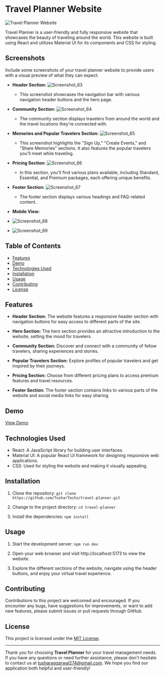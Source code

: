 # Travel Planner Website

![Travel Planner Website](https://travel-planner-gray.vercel.app/)

Travel Planner is a user-friendly and fully responsive website that showcases the beauty of traveling around the world. This website is built using React and utilizes Material UI for its components and CSS for styling.

## Screenshots

Include some screenshots of your travel planner website to provide users with a visual preview of what they can expect.

- **Header Section:** ![Screenshot_63](https://github.com/TusharTechs/travel-planner/assets/56952465/4347ebed-d276-4748-abce-0507b16dee42)
  - This screenshot showcases the navigation bar with various navigation header buttons and the hero page.

- **Community Section:** ![Screenshot_64](https://github.com/TusharTechs/travel-planner/assets/56952465/a1e30d93-0961-4cbf-bea4-a24196655cec)
  - The community section displays travelers from around the world and the travel locations they're connected with.

- **Memories and Popular Travelers Section:** ![Screenshot_65](https://github.com/TusharTechs/travel-planner/assets/56952465/c36a2345-31af-4e8f-8249-62c0cd1449d9)
  - This screenshot highlights the "Sign Up," "Create Events," and "Share Memories" sections. It also features the popular travelers you'll meet while traveling.

- **Pricing Section:** ![Screenshot_66](https://github.com/TusharTechs/travel-planner/assets/56952465/1d58cc64-4864-45c6-81c2-c7d1d62d7866)
  - In this section, you'll find various plans available, including Standard, Essential, and Premium packages, each offering unique benefits.

- **Footer Section:** ![Screenshot_67](https://github.com/TusharTechs/travel-planner/assets/56952465/377783f2-5590-43fc-84c1-62ab5ef4caf0)
  - The footer section displays various headings and FAQ-related content.

- **Mobile View:**
- ![Screenshot_68](https://github.com/TusharTechs/travel-planner/assets/56952465/88601890-569c-46f6-9b3d-6c6d00fc1151)

- ![Screenshot_69](https://github.com/TusharTechs/travel-planner/assets/56952465/3fc01758-b7e3-48ba-bcad-96ec5ac70350)

## Table of Contents

- [Features](#features)
- [Demo](#demo)
- [Technologies Used](#technologies-used)
- [Installation](#installation)
- [Usage](#usage)
- [Contributing](#contributing)
- [License](#license)

## Features

- **Header Section:** The website features a responsive header section with navigation buttons for easy access to different parts of the site.

- **Hero Section:** The hero section provides an attractive introduction to the website, setting the mood for travelers.

- **Community Section:** Discover and connect with a community of fellow travelers, sharing experiences and stories.

- **Popular Travelers Section:** Explore profiles of popular travelers and get inspired by their journeys.

- **Pricing Section:** Choose from different pricing plans to access premium features and travel resources.

- **Footer Section:** The footer section contains links to various parts of the website and social media links for easy sharing.

## Demo

[View Demo](link_to_your_demo)


## Technologies Used

- React: A JavaScript library for building user interfaces.
- Material UI: A popular React UI framework for designing responsive web applications.
- CSS: Used for styling the website and making it visually appealing.

## Installation

1. Clone the repository: `git clone https://github.com/TusharTechs/travel-planner.git`

2. Change to the project directory: `cd travel-planner`

3. Install the dependencies: `npm install`

## Usage

1. Start the development server: `npm run dev`

2. Open your web browser and visit http://localhost:5173 to view the website.

3. Explore the different sections of the website, navigate using the header buttons, and enjoy your virtual travel experience.

## Contributing

Contributions to this project are welcomed and encouraged. If you encounter any bugs, have suggestions for improvements, or want to add new features, please submit issues or pull requests through GitHub.

## License

This project is licensed under the [MIT License](LICENSE).

---

Thank you for choosing **Travel Planner** for your travel management needs. If you have any questions or need further assistance, please don't hesitate to contact us at tusharaggarwal274@gmail.com. We hope you find our application both helpful and user-friendly!
